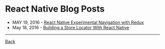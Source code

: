 # React Native Blog Posts

* MAY 19, 2016 - [React Native Experimental Navigation with Redux](http://blog.thebakery.io/react-native-experimental-navigation-with-redux/)
* May 18, 2016 - [Building a Store Locator With React Native](https://blog.stamplay.com/building-a-store-locator-with-react-native/)

---

[Back](README.md)

